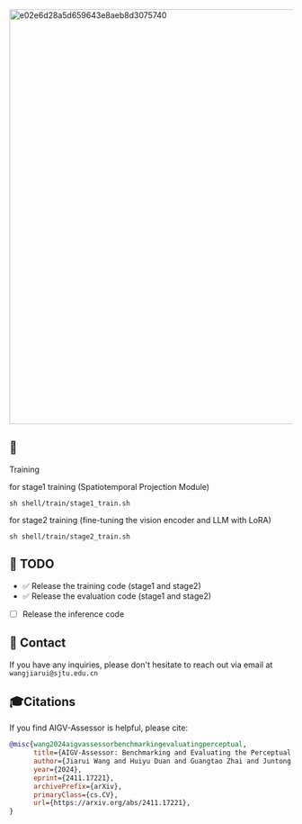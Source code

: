 <img width="737" alt="e02e6d28a5d659643e8aeb8d3075740" src="https://github.com/user-attachments/assets/8931d647-7837-4aeb-8c5b-fa077383a48c">

## 🌈
Training

for stage1 training (Spatiotemporal Projection Module)

```
sh shell/train/stage1_train.sh
```
for stage2 training (fine-tuning the vision encoder and LLM with LoRA)

```
sh shell/train/stage2_train.sh
```
## 📌 TODO
- ✅ Release the training code (stage1 and stage2)
- ✅ Release the evaluation code (stage1 and stage2)
- [ ] Release the inference code


## 📧 Contact
If you have any inquiries, please don't hesitate to reach out via email at `wangjiarui@sjtu.edu.cn`

## 🎓Citations

If you find AIGV-Assessor is helpful, please cite:

```bibtex
@misc{wang2024aigvassessorbenchmarkingevaluatingperceptual,
      title={AIGV-Assessor: Benchmarking and Evaluating the Perceptual Quality of Text-to-Video Generation with LMM}, 
      author={Jiarui Wang and Huiyu Duan and Guangtao Zhai and Juntong Wang and Xiongkuo Min},
      year={2024},
      eprint={2411.17221},
      archivePrefix={arXiv},
      primaryClass={cs.CV},
      url={https://arxiv.org/abs/2411.17221}, 
}
```
